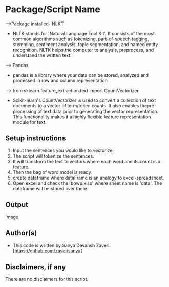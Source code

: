 # Package/Script Name

-->Package installed- NLKT
- NLTK stands for 'Natural Language Tool Kit'. It consists of the most common algorithms such as tokenizing, part-of-speech tagging, stemming, sentiment analysis, topic segmentation, and named entity recognition. NLTK helps the computer to analysis, preprocess, and understand the written text.

--> Pandas
- pandas is a library where your data can be stored, analyzed and processed in row and column representation

--> from sklearn.feature_extraction.text import CountVectorizer
- Scikit-learn's CountVectorizer is used to convert a collection of text documents to a vector of term/token counts. It also enables the ​pre-processing of text data prior to generating the vector representation. This functionality makes it a highly flexible feature representation module for text.

## Setup instructions

1) Input the sentences you would like to vectorize.
2) The script will tokenize the sentences.
3) It will transform the text to vectors where each word and its count is a feature.
4) Then the bag of word model is ready.
5) create dataframe where dataFrame is an analogy to excel-spreadsheet.
6) Open excel and check the 'bowp.xlsx' where sheet name is 'data'. The dataframe will be stored over there.


## Output

[Image](https://i.postimg.cc/pLQq8Vdc/output.png)

## Author(s)

- This code is written by Sanya Devansh Zaveri. [https://github.com/zaverisanya]

## Disclaimers, if any

There are no disclaimers for this script.
